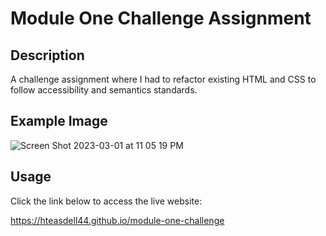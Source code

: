 # Module One Challenge Assignment
## Description
A challenge assignment where I had to refactor existing HTML and CSS to follow accessibility and semantics standards.

## Example Image
![Screen Shot 2023-03-01 at 11 05 19 PM](https://user-images.githubusercontent.com/48537443/222330962-3a925f8b-3919-459d-8af2-70364caad5f1.png)

## Usage
Click the link below to access the live website:

https://hteasdell44.github.io/module-one-challenge




